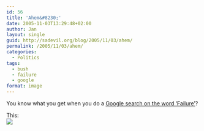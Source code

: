 ```yaml
---
id: 56
title: 'Ahem&#8230;'
date: 2005-11-03T13:29:48+02:00
author: Jan
layout: single
guid: http://sadevil.org/blog/2005/11/03/ahem/
permalink: /2005/11/03/ahem/
categories:
  - Politics
tags:
  - bush
  - failure
  - google
format: image
---
```

You know what you get when you do a <a TARGET="_blank" HREF="http://www.google.com/search?client=opera&rls=en&q=failure&sourceid=opera&ie=utf-8&oe=utf-8">Google search on the word &#8216;Failure&#8217;</a>?

This:  
<img SRC="https://kcore.org/wp-content/uploads/2005/11/google_bush-sm.png" />